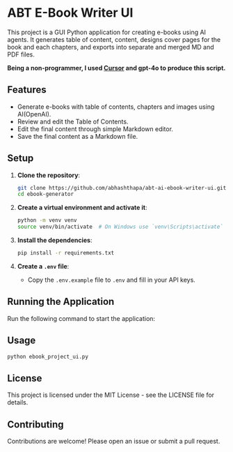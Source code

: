 # ABT E-Book Writer UI

This project is a GUI Python application for creating e-books using AI agents. It generates table of content, content, designs cover pages for the book and each chapters, and exports into separate and merged MD and PDF files.

**Being a non-programmer, I used [Cursor](https://www.cursor.com/) and gpt-4o to produce this script.**


## Features

- Generate e-books with table of contents, chapters and images using AI(OpenAI).
- Review and edit the Table of Contents.
- Edit the final content through simple Markdown editor.
- Save the final content as a Markdown file.

 
## Setup

1. **Clone the repository**:
   ```bash
   git clone https://github.com/abhashthapa/abt-ai-ebook-writer-ui.git
   cd ebook-generator
   ```

2. **Create a virtual environment and activate it**:
   ```bash
   python -m venv venv
   source venv/bin/activate  # On Windows use `venv\Scripts\activate`
   ```

3. **Install the dependencies**:
   ```bash
   pip install -r requirements.txt
   ```

4. **Create a `.env` file**:
   - Copy the `.env.example` file to `.env` and fill in your API keys.

## Running the Application

Run the following command to start the application:


## Usage
```bash
python ebook_project_ui.py
```


## License

This project is licensed under the MIT License - see the LICENSE file for details.

## Contributing

Contributions are welcome! Please open an issue or submit a pull request.

